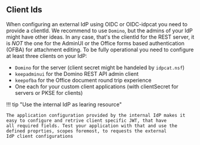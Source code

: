 ## Client Ids

When configuring an external IdP using OIDC or OIDC-idpcat you need to provide a clientId. We recommend to use `Domino`, but the admins of your IdP might have other ideas.
In any case, that's the clientId for the REST server, it is _NOT_ the one for the AdminUI or the Office forms based authentication (OFBA) for attachment editing. To be fully operational you need to configure at least three clients on your IdP:

- `Domino` for the server (client secret might be handeled by `idpcat.nsf`)
- `keepadminui` for the Domino REST API admin client
- `keepofba` for the Office document round trip experience
- One each for your custom client applications (with clientSecret for servers or PKSE for clients)

!!! tip "Use the internal IdP as learing resource"

    The application configuration provided by the internal IdP makes it easy to configure and retrive client specific JWT, that have
    all required fields. Test your application with that and use the defined proprties, scopes foremost, to requests the external
    IdP client configurations
